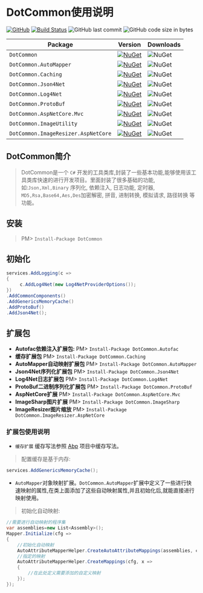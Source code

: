 # DotCommon使用说明

[![GitHub](https://img.shields.io/github/license/mashape/apistatus.svg)](https://github.com/cocosip/DotCommon/blob/master/LICENSE) [![Build Status](https://ci.appveyor.com/api/projects/status/DotCommon?svg=true)](https://ci.appveyor.com/api/projects/status/DotCommon?svg=true) ![GitHub last commit](https://img.shields.io/github/last-commit/cocosip/DotCommon.svg) ![GitHub code size in bytes](https://img.shields.io/github/languages/code-size/cocosip/DotCommon.svg)

| Package  | Version | Downloads|
| -------- | ------- | -------- |
| `DotCommon` | [![NuGet](https://img.shields.io/nuget/v/DotCommon.svg)](https://www.nuget.org/packages/DotCommon) |![NuGet](https://img.shields.io/nuget/dt/DotCommon.svg)|
| `DotCommon.AutoMapper` | [![NuGet](https://img.shields.io/nuget/v/DotCommon.AutoMapper.svg)](https://www.nuget.org/packages/DotCommon.AutoMapper) |![NuGet](https://img.shields.io/nuget/dt/DotCommon.AutoMapper.svg)|
| `DotCommon.Caching` | [![NuGet](https://img.shields.io/nuget/v/DotCommon.Caching.svg)](https://www.nuget.org/packages/DotCommon.Caching) |![NuGet](https://img.shields.io/nuget/dt/DotCommon.Caching.svg)|
| `DotCommon.Json4Net` | [![NuGet](https://img.shields.io/nuget/v/DotCommon.Json4Net.svg)](https://www.nuget.org/packages/DotCommon.Json4Net) |![NuGet](https://img.shields.io/nuget/dt/DotCommon.Json4Net.svg)|
| `DotCommon.Log4Net` | [![NuGet](https://img.shields.io/nuget/v/DotCommon.Log4Net.svg)](https://www.nuget.org/packages/DotCommon.Log4Net) |![NuGet](https://img.shields.io/nuget/dt/DotCommon.Log4Net.svg)|
| `DotCommon.ProtoBuf` | [![NuGet](https://img.shields.io/nuget/v/DotCommon.ProtoBuf.svg)](https://www.nuget.org/packages/DotCommon.ProtoBuf) |![NuGet](https://img.shields.io/nuget/dt/DotCommon.ProtoBuf.svg)|
| `DotCommon.AspNetCore.Mvc` | [![NuGet](https://img.shields.io/nuget/v/DotCommon.AspNetCore.Mvc.svg)](https://www.nuget.org/packages/DotCommon.AspNetCore.Mvc) |![NuGet](https://img.shields.io/nuget/dt/DotCommon.AspNetCore.Mvc.svg)|
| `DotCommon.ImageUtility` | [![NuGet](https://img.shields.io/nuget/v/DotCommon.ImageUtility.svg)](https://www.nuget.org/packages/DotCommon.ImageUtility) |![NuGet](https://img.shields.io/nuget/dt/DotCommon.ImageUtility.svg)|
| `DotCommon.ImageResizer.AspNetCore` | [![NuGet](https://img.shields.io/nuget/v/DotCommon.ImageResizer.AspNetCore.svg)](https://www.nuget.org/packages/DotCommon.ImageResizer.AspNetCore) |![NuGet](https://img.shields.io/nuget/dt/DotCommon.ImageResizer.AspNetCore.svg)|

## DotCommon简介

> DotCommon是一个 `C#` 开发的工具类库,封装了一些基本功能,能够使用该工具类库快速的进行开发项目。里面封装了很多基础的功能,如:`Json,Xml,Binary` 序列化, 依赖注入, 日志功能, 定时器, `MD5,Rsa,Base64,Aes,Des`加密解密, 拼音, 进制转换, 模拟请求, 路径转换 等功能。

## 安装

> PM> `Install-Package DotCommon`

## 初始化

```c#
services.AddLogging(c =>
{
     c.AddLog4Net(new Log4NetProviderOptions());
})
.AddCommonComponents()
.AddGenericsMemoryCache()
.AddProtoBuf()
.AddJson4Net();
```

## 扩展包

- **Autofac依赖注入扩展包:** PM> `Install-Package DotCommon.Autofac`
- **缓存扩展包** PM> `Install-Package DotCommon.Caching`
- **AutoMapper自动映射扩展包** PM> `Install-Package DotCommon.AutoMapper`
- **Json4Net序列化扩展包** PM> `Install-Package DotCommon.Json4Net`
- **Log4Net日志扩展包** PM> `Install-Package DotCommon.Log4Net`
- **ProtoBuf二进制序列化扩展包** PM> `Install-Package DotCommon.ProtoBuf`
- **AspNetCore扩展** PM> `Install-Package DotCommon.AspNetCore.Mvc`
- **ImageSharp图片扩展** PM> `Install-Package DotCommon.ImageSharp`
- **ImageResizer图片缩放** PM> `Install-Package DotCommon.ImageResizer.AspNetCore`

### 扩展包使用说明

- `缓存扩展` 缓存写法参照 [Abp](https://github.com/aspnetboilerplate/aspnetboilerplate) 项目中缓存写法。
> 配置缓存是基于内存:

```c#
services.AddGenericsMemoryCache();
```

- `AutoMapper`对象映射扩展。`DotCommon.AutoMapper`扩展中定义了一些进行快速映射的属性,在类上面添加了这些自动映射属性,并且初始化后,就能直接进行映射使用。
> 初始化自动映射:

```c#
//需要进行自动映射的程序集
var assemblies=new List<Assembly>();
Mapper.Initialize(cfg =>
{
    //初始化自动映射
    AutoAttributeMapperHelper.CreateAutoAttributeMappings(assemblies, cfg);
    //指定的映射
    AutoAttributeMapperHelper.CreateMappings(cfg, x =>
    {
        //在此处定义需要添加的自定义映射
    });
});
```
